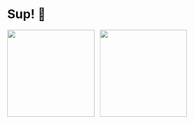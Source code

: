 # Sup! 👋

<div style="display: flex; flex-direction: row;">
<img class="img" height=200; width: 40%; align="center" src="https://github-readme-stats.vercel.app/api?username=michaelcalb&show_icons=true&theme=midnight-purple" />
&nbsp;
&nbsp;
<img class="img" height=200; width: 40%; align="center" src="https://github-readme-stats.vercel.app/api/top-langs?username=michaelcalb&theme=midnight-purple&layout=compact&langs_count=8" />
</div>
